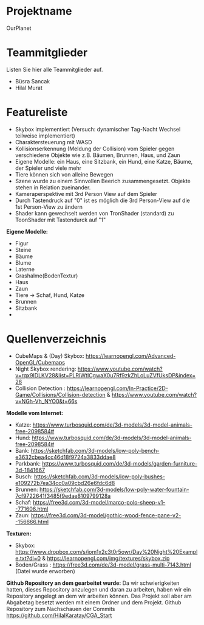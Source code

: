 # Projektname
OurPlanet

# Teammitglieder
Listen Sie hier alle Teammitglieder auf.
- Büsra Sancak
- Hilal Murat

# Featureliste
- Skybox implementiert (Versuch: dynamischer Tag-Nacht Wechsel teilweise implementiert)
- Charaktersteuerung mit WASD
- Kollisionserkennung (Meldung der Collision) vom Spieler gegen verschiedene Objekte wie z.B. Bäumen, Brunnen, Haus, und Zaun
- Eigene Modelle: ein Haus, eine Sitzbank, ein Hund, eine Katze, Bäume, der Spieler und viele mehr
- Tiere können sich von alleine Bewegen
- Szene wurde zu einem Sinnvollen Beerich zusammengesetzt. Objekte stehen in Relation zueinander.
- Kameraperspektive mit 3rd Person View auf dem Spieler
- Durch Tastendruck auf "0" ist es möglich die 3rd Person-View auf die 1st Person-View zu ändern
- Shader kann gewechselt werden von TronShader (standard) zu ToonShader mit Tastendurck auf "1"

**Eigene Modelle:**
- Figur
- Steine
- Bäume
- Blume
- Laterne
- Grashalme(BodenTextur)
- Haus
- Zaun
- Tiere -> Schaf, Hund, Katze
- Brunnen
- Sitzbank
- 
  

# Quellenverzeichnis
- CubeMaps & (Day) Skybox: https://learnopengl.com/Advanced-OpenGL/Cubemaps
- Night Skybox rendering: https://www.youtube.com/watch?v=rqx9IDLKV28&list=PLRIWtICgwaX0u7Rf9zkZhLoLuZVfUksDP&index=28
- Collision Detection : https://learnopengl.com/In-Practice/2D-Game/Collisions/Collision-detection   &    https://www.youtube.com/watch?v=NGh-Vh_NYO0&t=66s

**Modelle vom Internet:**
- Katze: https://www.turbosquid.com/de/3d-models/3d-model-animals-free-2098584#
- Hund: https://www.turbosquid.com/de/3d-models/3d-model-animals-free-2098584# 
- Bank: https://sketchfab.com/3d-models/low-poly-bench-e3632cbea4cc46d18f9724a3833ddae8
- Parkbank: https://www.turbosquid.com/de/3d-models/garden-furniture-3d-1841667
- Busch: https://sketchfab.com/3d-models/low-poly-bushes-e109272b7ea34cc0a09cbd26e6fdc6d8
- Brunnen: https://sketchfab.com/3d-models/low-poly-water-fountain-7cf9722641f3485f9edae8109799128a
- Schaf: https://free3d.com/3d-model/marco-polo-sheep-v1--771606.html
- Zaun: https://free3d.com/3d-model/gothic-wood-fence-pane-v2--156666.html

**Texturen:**
- Skybox: https://www.dropbox.com/s/iom1x2c3t0r5owr/Day%20Night%20Example.txt?dl=0   &  https://learnopengl.com/img/textures/skybox.zip
- Boden/Grass : https://free3d.com/de/3d-model/grass-multi-7143.html  (Datei wurde erworben)

**Github Repository an dem gearbeitet wurde:**
Da wir schwierigkeiten hatten, dieses Repository anzulegen und daran zu arbeiten, haben wir ein Repository angelegt an dem wir arbeiten können.
Das Projekt soll aber am Abgabetag besetzt werden mit einem Ordner und dem Projekt.
Github Repository zum Nachschauen der Commits
https://github.com/HilalKaratay/CGA_Start
